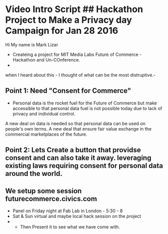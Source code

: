 
# Video Intro Script ## Hackathon Project to Make a Privacy day Campaign for Jan 28 2016


Hi My name is Mark Lizar
- Createing a project for MIT Media Labs Future of Commerce - Hackathon and Un-COnference. 
- 
when I heard about this - I thought of what can be the most distruptive.- 

## Point 1: Need "Consent for Commerce"

- Personal data  is the rocket fuel for the Future of Commerce but make accessible to that personal data fuel is not possible today due to lack of privacy and individual control.

A new deal on data is needed so that personal data can be used on people's own terms.  A new deal that ensure fair value exchange in the commercial marketplaces of the future. 

## Point 2: Lets Create a button that providse consent and can also take it away. leveraging existing laws requiring consent for personal data around the world. 


## We setup some session  futurecommerce.civics.com  
- Panel on Friday night at Fab Lab in London - 5:30 - 8 
- Sat & Sun virtual and maybe local hack session on the project
- - Then Present it to see what we have come with. 




